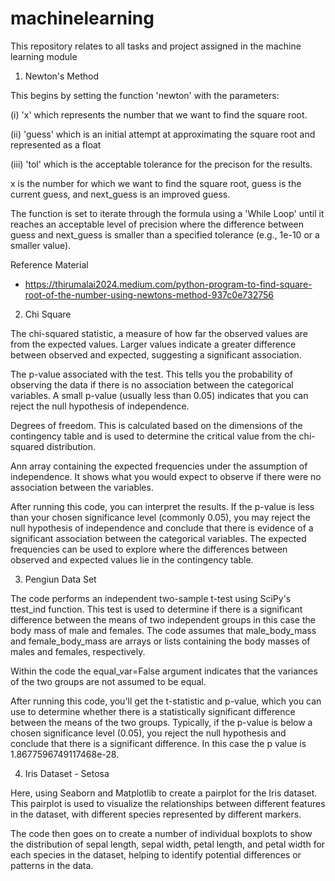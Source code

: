 # machinelearning
This repository relates to all tasks and project assigned in the machine learning module

1. Newton's Method

This begins by setting the function 'newton' with the parameters:

  (i) 'x' which represents the number that we want to find the square root.
  
  (ii) 'guess' which is an initial attempt at approximating the square root and represented as a float

  (iii) 'tol' which is the acceptable tolerance for the precison for the results.


x is the number for which we want to find the square root, guess is the current guess, and next_guess is an improved guess.

The function is set to iterate through the formula using a 'While Loop' until it reaches an acceptable level of precision where the difference between guess and next_guess is smaller than a specified tolerance (e.g., 1e-10 or a smaller value).




Reference Material
*  https://thirumalai2024.medium.com/python-program-to-find-square-root-of-the-number-using-newtons-method-937c0e732756



2. Chi Square

The chi-squared statistic, a measure of how far the observed values are from the expected values. Larger values indicate a greater difference between observed and expected, suggesting a significant association.

The p-value associated with the test. This tells you the probability of observing the data if there is no association between the categorical variables. A small p-value (usually less than 0.05) indicates that you can reject the null hypothesis of independence.

 Degrees of freedom. This is calculated based on the dimensions of the contingency table and is used to determine the critical value from the chi-squared distribution.

 Ann array containing the expected frequencies under the assumption of independence. It shows what you would expect to observe if there were no association between the variables.

 After running this code, you can interpret the results. If the p-value is less than your chosen significance level (commonly 0.05), you may reject the null hypothesis of independence and conclude that there is evidence of a significant association between the categorical variables. The expected frequencies can be used to explore where the differences between observed and expected values lie in the contingency table.

 3. Pengiun Data Set 

 The code performs an independent two-sample t-test using SciPy's ttest_ind function. This test is used to determine if there is a significant difference between the means of two independent groups in this case the body mass of male and females. The code assumes that male_body_mass and female_body_mass are arrays or lists containing the body masses of males and females, respectively.

 Within the code the equal_var=False argument indicates that the variances of the two groups are not assumed to be equal.

 After running this code, you'll get the t-statistic and p-value, which you can use to determine whether there is a statistically significant difference between the means of the two groups. Typically, if the p-value is below a chosen significance level (0.05), you reject the null hypothesis and conclude that there is a significant difference. In this case the p value is               1.8677596749117468e-28.


 4. Iris Dataset - Setosa

 Here, using Seaborn and Matplotlib to create a pairplot for the Iris dataset. This pairplot is used to visualize the relationships between different features in the dataset, with different species represented by different markers.

 The code then goes on to create a number of individual boxplots to show the distribution of sepal length, sepal width, petal length, and petal width for each species in the dataset, helping to identify potential differences or patterns in the data.



